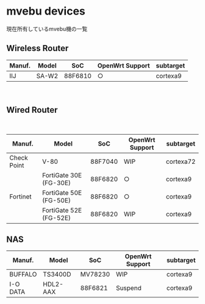 # mvebu devices
現在所有しているmvebu機の一覧

## Wireless Router

<table>
	<thead>
		<tr class="active">
			<th>Manuf.</th>
			<th>Model</th>
			<th>SoC</th>
			<th>OpenWrt Support</th>
			<th>subtarget</th>
		</tr>
	</thead>
	<tbody>
		<tr>
			<td>IIJ</td>
			<td>SA-W2</td>
			<td>88F6810</td>
			<td>&#9675;</td>
			<td>cortexa9</td>
		</tr>
	</tbody>
</table>
<br>

## Wired Router

<table>
	<thead>
		<tr class="active">
			<th>Manuf.</th>
			<th>Model</th>
			<th>SoC</th>
			<th>OpenWrt Support</th>
			<th>subtarget</th>
		</tr>
	</thead>
	<tbody>
		<tr>
			<td>Check Point</td>
			<td>V-80</td>
			<td>88F7040</td>
			<td>WIP</td>
			<td>cortexa72</td>
		</tr>
		<tr>
			<td rowspan="3">Fortinet</td>
			<td>FortiGate 30E (FG-30E)</td>
			<td>88F6820</td>
			<td>&#9675;</td>
			<td>cortexa9</td>
		</tr>
		<br>
			<td>FortiGate 50E (FG-50E)</td>
			<td>88F6820</td>
			<td>&#9675;</td>
			<td>cortexa9</td>
		</tr>
		<tr>
			<td>FortiGate 52E (FG-52E)</td>
			<td>88F6820</td>
			<td>WIP</td>
			<td>cortexa9</td>
		</tr>
	</tbody>
</table>

## NAS

<table>
	<thead>
		<tr class="active">
			<th>Manuf.</th>
			<th>Model</th>
			<th>SoC</th>
			<th>OpenWrt Support</th>
			<th>subtarget</th>
		</tr>
	</thead>
	<tbody>
		<tr>
			<td>BUFFALO</td>
			<td>TS3400D</td>
			<td>MV78230</td>
			<td>WIP</td>
			<td>cortexa9</td>
		</tr>
		<tr>
			<td>I-O DATA</td>
			<td>HDL2-AAX</td>
			<td>88F6821</td>
			<td>Suspend</td>
			<td>cortexa9</td>
		</tr>
	</tbody>
</table>
